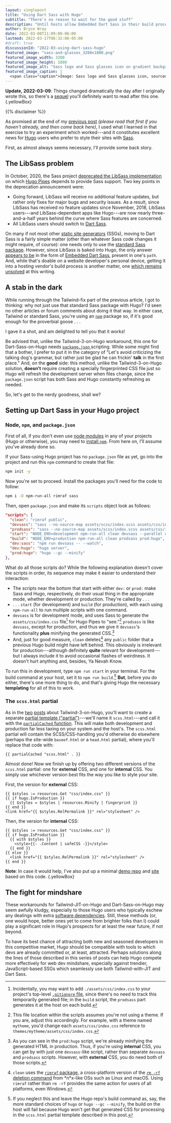```yaml
---
layout: singlepost
title: "Using Dart Sass with Hugo"
subtitle: "There’s no reason to wait for the good stuff"
description: "Until hosts allow Embedded Dart Sass in their build processes, here’s a not-too-hacky workaround for Sass-on-Hugo fans."
author: Bryce Wray
date: 2022-03-08T11:09:00-06:00
lastmod: 2022-03-17T06:32:00-05:00
#draft: true
discussionId: "2022-03-using-dart-sass-hugo"
featured_image: "sass-and-glasses_3200x1800.png"
featured_image_width: 3200
featured_image_height: 1800
featured_image_alt: "Sass logo and Sass glasses icon on gradient background"
featured_image_caption: |
  <span class="caption">Image: Sass logo and Sass glasses icon, sourced from <a href="https://sass-lang.com" target="_blank" rel="noopener">Sass website</a>; adapted in <a href="https://affinity.serif.com/en-us/designer/" target="_blank" rel="noopener">Affinity&nbsp;Designer</a></span>
---
```


**Update, 2022-03-09**: Things changed dramatically the day after I originally wrote this, so there's a [sequel](/posts/2022/03/using-dart-sass-hugo-sequel/) you'll definitely want to read after this one.
{.yellowBox}

{{% disclaimer %}}

As promised at the end of my [previous post](/posts/2022/03/making-tailwind-jit-work-hugo-version-3-edition/) *(please read that first if you haven't already, and then come back here)*, I used what I learned in that exercise to try an experiment which worked---and it constitutes excellent news for [Hugo](https://gohugo.io) users who prefer to style their sites with [Sass](https://sass-lang.com).

First, as almost always seems necessary, I'll provide some back story.

## The LibSass problem

In October, 2020, the Sass project [deprecated the LibSass implementation](https://sass-lang.com/blog/libsass-is-deprecated) on which [Hugo Pipes](https://gohugo.io/hugo-pipes) depends to provide Sass support. Two key points in the deprecation announcement were:

- Going forward, LibSass will receive no additional feature updates, but rather only fixes for major bugs and security issues. As a result, since LibSass has received no feature updates since November, 2018, LibSass users---and LibSass-dependent apps like Hugo---are now nearly three-and-a-half years behind the curve where Sass features are concerned.
- All LibSass users should switch to [Dart Sass](https://sass-lang.com/dart-sass).

On many if not most other [static site generators](https://jamstack.org/generators) (SSGs), moving to Dart Sass is a fairly simple matter (other than whatever Sass code changes it might require, of course): one needs only to use the [standard Sass package](https://github.com/sass/sass). However, since LibSass is baked into Hugo, the only answer [appears to be](https://discourse.gohugo.io/t/question-are-there-plans-to-support-dart-sass-and-its-newly-introduced-use-modular-system/21882) in the form of [Embedded Dart Sass](https://github.com/sass/dart-sass-embedded), present in one's `path`. And, while that's doable on a website developer's personal device, getting it into a hosting vendor's build process is another matter, one [which remains unsolved](https://discourse.gohugo.io/t/using-dart-sass-hugo-and-netlify/37099) at this writing.

## A stab in the dark

While running through the Tailwind-fix part of the previous article, I got to thinking: why not just use that standard Sass package with Hugo? I'd seen no other articles or forum comments about doing it that way. In either case, Tailwind or standard Sass, you're using an [`npm`](https://www.npmjs.com/) package so, if it's good enough for the proverbial goose&nbsp;.&nbsp;.&nbsp;.

I gave it a shot, and am delighted to tell you that it works!

Be advised that, unlike the Tailwind-3-on-Hugo workaround, this one for Dart-Sass-on-Hugo needs [`package.json` ](https://docs.npmjs.com/creating-a-package-json-file) scripting. While some might find that a bother, I prefer to put it in the category of "Let's avoid criticizing the talking dog's grammar, but rather just be glad he can frickin' **talk** in the first place." And, on the **good** side: this method, unlike the Tailwind-3-on-Hugo solution, **doesn't** require creating a specially fingerprinted CSS file just so Hugo will refresh the development server when files change, since the `package.json` script has both Sass and Hugo constantly refreshing as needed.

So, let's get to the nerdy goodness, shall we?

## Setting up Dart Sass in your Hugo project

### Node, `npm`, and `package.json`

First of all, if you don't even use [node modules](https://nodejs.org/api/modules.html) in any of your projects (Hugo or otherwise), you may need to [install `npm`](https://docs.npmjs.com/downloading-and-installing-node-js-and-npm). From here on, I'll assume you've already done so.

If your Sass-using Hugo project has no `package.json` file as yet, go into the project and run this `npm` command to create that file:

```bash
npm init -y
```

Now you're set to proceed. Install the packages you'll need for the code to follow:

```bash
npm i -D npm-run-all rimraf sass
```

Then, open `package.json` and make its `scripts` object look as follows:

```json
"scripts": {
  "clean": "rimraf public",
  "devsass": "sass --no-source-map assets/scss/index.scss assets/css/index.css",
  "prodsass": "sass --no-source-map assets/scss/index.scss assets/css/index.css --style=compressed",
  "start": "NODE_ENV=development npm-run-all clean devsass --parallel dev:*",
  "build": "NODE_ENV=production npm-run-all clean prodsass prod:hugo",
  "dev:sass": "npm run devsass -- --watch",
  "dev:hugo": "hugo server",
  "prod:hugo": "hugo --gc --minify"
},
```

What do all those scripts do? While the following explanation doesn't cover the scripts in order, its sequence may make it easier to understand their interaction:

- The scripts near the bottom that start with either `dev:` or `prod:` make Sass and Hugo, respectively, do their usual thing in the appropriate mode, whether development or production. They're called by&nbsp;.&nbsp;.&nbsp;.
- .&nbsp;.&nbsp;. `start` (for development) and `build` (for production), with each using `npm-run-all` to run multiple scripts with one command.
- `devsass` is for development mode, and uses Sass to generate the `assets/css/index.css` file[^ignore] for Hugo Pipes to "see."[^themes] `prodsass` is like `devsass`, except for production, and thus we give it `devsass`'s functionality **plus** minifying the generated CSS.[^minify]
- And, just for good measure, `clean` deletes[^rimraf] any `public` folder that a previous Hugo build might have left behind. This obviously is irrelevant for production---although definitely **quite** relevant for development---but I always include it to avoid occasional flashes of weirdness. It doesn't hurt anything and, besides, Ya Nevah Know.

[^ignore]: Incidentally, you may want to add `./assets/css/index.css` to your project's top-level [`.gitignore` file](https://git-scm.com/docs/gitignore), since there's no need to track this temporarily generated file; in the `build` script, the `prodsass` part generates it at the host on each build.

[^themes]: This file location within the scripts assumes you're not using a theme. If you are, adjust this accordingly. For example, with a theme named `mytheme`, you'd change each `assets/css/index.css` reference to `themes/mytheme/assets/css/index.css`.

[^minify]: As you can see in the `prod:hugo` script, we're already minifying the generated HTML in production. Thus, if you're using **internal** CSS, you can get by with just one `devsass`-like script, rather than separate `devsass` and `prodsass` scripts. However, with **external** CSS, you do need both of those scripts.

[^rimraf]: `clean` uses the [`rimraf` package](https://github.com/isaacs/rimraf), a cross-platform version of the [`rm -rf` deletion command](https://en.wikipedia.org/wiki/Rm_(Unix)) from \*n*x-like OSs such as Linux and macOS. Using `rimraf` rather than `rm -rf` provides the same action for users of all platforms, even Windows.

To run this in development, type `npm run start` in your terminal. For the build command at your host, set it to `npm run build`.[^hostBuild] **But**, before you do either, there's one more thing to do, and that's giving Hugo the necessary **templating** for all of this to work.

[^hostBuild]: If you neglect this and leave the Hugo repo's build command as, say, the more standard choices of `hugo` or `hugo --gc --minify`, the build on the host will fail because Hugo won't get that generated CSS for processing in the `scss.html` partial template described in this post.

### The `scss.html` partial

As in the [two](/posts/2021/11/making-tailwind-jit-work-hugo/) [posts](/posts/2022/03/making-tailwind-jit-work-hugo-version-3-edition/) about Tailwind-3-on-Hugo, you'll want to create a separate [partial template ("partial")](https://gohugo.io/templates/partials/)---we'll name it `scss.html`---and call it with the [`partialCached` function](https://gohugo.io/functions/partialcached/). This will make both development and production far less taxing on your system and the host's. The `scss.html` partial will contain the SCSS/CSS-handling you'd otherwise do elsewhere (perhaps the site-wide `baseof.html` or a `head.html` partial), where you'll replace that code with:

```go-html-template
{{ partialCached "scss.html" . }}
```

Almost done! Now we finish up by offering two different versions of the `scss.html` partial: one for **external** CSS, and one for **internal** CSS. You simply use whichever version best fits the way you like to style your site.

First, the version for **external** CSS:

```go-html-template
{{ $styles := resources.Get "css/index.css" }}
{{ if hugo.IsProduction }}
  {{ $styles = $styles | resources.Minify | fingerprint }}
{{ end }}
<link href="{{ $styles.RelPermalink }}" rel="stylesheet" />
```

Then, the version for **internal** CSS:

```go-html-template
{{ $styles := resources.Get "css/index.css" }}
{{ if hugo.IsProduction }}
  {{ with $styles }}
    <style>{{- .Content | safeCSS -}}</style>
  {{ end }}
{{ else }}
  <link href="{{ $styles.RelPermalink }}" rel="stylesheet" />
{{ end }}
```

**Note**: In case it would help, I've also put up a minimal [demo repo](https://github.com/brycewray/hugo-npm-sass) and [site](https://hugo-npm-sass.vercel.app/) based on this code.
{.yellowBox}

## The fight for mindshare

These workarounds for Tailwind-JIT-on-Hugo and Dart-Sass-on-Hugo may seem awfully kludgy, especially to those Hugo users who typically eschew any dealings with extra [software dependencies](https://xkcd.com/2347/). Still, these methods (or, one would hope, better ones yet to come from brighter folks than I) could play a significant role in Hugo's prospects for at least the near future, if not beyond.

To have its best chance of attracting both new and seasoned developers in this competitive market, Hugo should be compatible with tools to which devs are already committed or, at least, attracted. Perhaps solutions along the lines of those described in this series of posts can help Hugo compete more effectively for web dev mindshare, especially against trendier, JavaScript-based SSGs which seamlessly use both Tailwind-with-JIT and Dart Sass.
